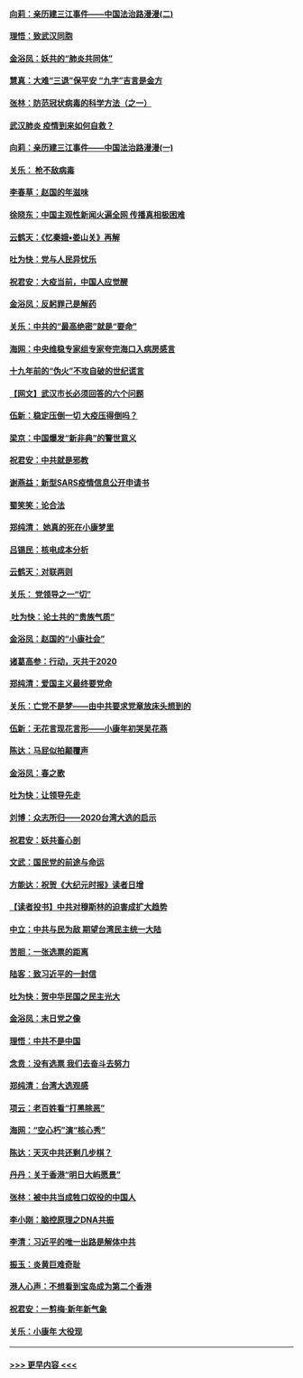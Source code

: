 #### [向莉：亲历建三江事件——中国法治路漫漫(二)](../pages/nsc993/n11829102.md?t=01302044) 
#### [理悟：致武汉同胞](../pages/nsc993/n11831522.md?t=01302044) 
#### [金浴凤：妖共的“肺炎共同体”](../pages/nsc993/n11829448.md?t=01302044) 
#### [慧真：大难“三退”保平安 “九字”吉言是金方](../pages/nsc993/n11829501.md?t=01302044) 
#### [张林：防范冠状病毒的科学方法（之一）](../pages/nsc993/n11828618.md?t=01302044) 
#### [武汉肺炎 疫情到来如何自救？](../pages/nsc993/n11827632.md?t=01302044) 
#### [向莉：亲历建三江事件——中国法治路漫漫(一)](../pages/nsc993/n11827190.md?t=01302044) 
#### [关乐： 枪不敌病毒](../pages/nsc993/n11826746.md?t=01302044) 
#### [李春草：赵国的年滋味](../pages/nsc993/n11826321.md?t=01302044) 
#### [徐晓东：中国主观性新闻火遍全网 传播真相极困难](../pages/nsc993/n11826508.md?t=01302044) 
#### [云鹤天：《忆秦娥▪娄山关》再解](../pages/nsc993/n11824682.md?t=01302044) 
#### [吐为快：党与人民异忧乐](../pages/nsc993/n11824660.md?t=01302044) 
#### [祝君安：大疫当前，中国人应觉醒](../pages/nsc993/n11821946.md?t=01302044) 
#### [金浴凤：反躬罪己是解药](../pages/nsc993/n11820280.md?t=01302044) 
#### [关乐：中共的“最高绝密”就是“要命”](../pages/nsc993/n11816946.md?t=01302044) 
#### [海网：中央维稳专家组专家夸完海口入病房感言](../pages/nsc993/n11815138.md?t=01302044) 
#### [十九年前的“伪火”不攻自破的世纪谎言](../pages/nsc993/n11813238.md?t=01302044) 
#### [【网文】武汉市长必须回答的六个问题](../pages/nsc993/n11813848.md?t=01302044) 
#### [伍新：稳定压倒一切 大疫压得倒吗？](../pages/nsc993/n11812634.md?t=01302044) 
#### [梁京：中国爆发“新非典”的警世意义](../pages/nsc993/n11812554.md?t=01302044) 
#### [祝君安：中共就是邪教](../pages/nsc993/n11812431.md?t=01302044) 
#### [谢燕益：新型SARS疫情信息公开申请书](../pages/nsc993/n11808840.md?t=01302044) 
#### [蜀笑笑：论合法](../pages/nsc993/n11808064.md?t=01302044) 
#### [郑纯清： 她真的死在小康梦里](../pages/nsc993/n11806623.md?t=01302044) 
#### [吕锡民：核电成本分析](../pages/nsc993/n11806284.md?t=01302044) 
#### [云鹤天：对联两则](../pages/nsc993/n11805957.md?t=01302044) 
#### [关乐： 党领导之一“切”](../pages/nsc993/n11804505.md?t=01302044) 
#### [ 吐为快：论土共的“贵族气质”](../pages/nsc993/n11804490.md?t=01302044) 
#### [金浴凤：赵国的“小康社会”](../pages/nsc993/n11804452.md?t=01302044) 
#### [诸葛高参：行动，灭共于2020](../pages/nsc993/n11804120.md?t=01302044) 
#### [郑纯清：爱国主义最终要党命](../pages/nsc993/n11802197.md?t=01302044) 
#### [关乐：亡党不是梦——由中共要求党章放床头想到的](../pages/nsc993/n11802156.md?t=01302044) 
#### [伍新：无花言现花言形——小康年初哭吴花燕](../pages/nsc993/n11800044.md?t=01302044) 
#### [陈达：马屁似拍颠覆声](../pages/nsc993/n11800010.md?t=01302044) 
#### [金浴凤：春之歌](../pages/nsc993/n11797687.md?t=01302044) 
#### [吐为快：让领导先走](../pages/nsc993/n11797512.md?t=01302044) 
#### [刘博：众志所归——2020台湾大选的启示](../pages/nsc993/n11796878.md?t=01302044) 
#### [祝君安：妖共畜心剖](../pages/nsc993/n11794273.md?t=01302044) 
#### [文武：国民党的前途与命运](../pages/nsc993/n11794198.md?t=01302044) 
#### [方能达：祝贺《大纪元时报》读者日增](../pages/nsc993/n11793807.md?t=01302044) 
#### [【读者投书】中共对穆斯林的迫害成扩大趋势](../pages/nsc993/n11791371.md?t=01302044) 
#### [中立：中共与民为敌 期望台湾民主统一大陆](../pages/nsc993/n11790392.md?t=01302044) 
#### [苦胆：一张选票的距离](../pages/nsc993/n11788914.md?t=01302044) 
#### [陆客：致习近平的一封信](../pages/nsc993/n11788867.md?t=01302044) 
#### [吐为快：贺中华民国之民主光大](../pages/nsc993/n11788618.md?t=01302044) 
#### [金浴凤：末日党之像](../pages/nsc993/n11787475.md?t=01302044) 
#### [理悟：中共不是中国](../pages/nsc993/n11787463.md?t=01302044) 
#### [念贲：没有选票  我们去奋斗去努力](../pages/nsc993/n11787398.md?t=01302044) 
#### [郑纯清：台湾大选观感](../pages/nsc993/n11786210.md?t=01302044) 
#### [项云：老百姓看“打黑除恶”](../pages/nsc993/n11785398.md?t=01302044) 
#### [海网：“空心朽”演“核心秀”](../pages/nsc993/n11783874.md?t=01302044) 
#### [陈达：天灭中共还剩几步棋？](../pages/nsc993/n11783719.md?t=01302044) 
#### [丹丹：关于香港“明日大屿愿景”](../pages/nsc993/n11783273.md?t=01302044) 
#### [张林：被中共当成牲口奴役的中国人](../pages/nsc993/n11782397.md?t=01302044) 
#### [李小刚：脑控原理之DNA共振](../pages/nsc993/n11780962.md?t=01302044) 
#### [李清：习近平的唯一出路是解体中共](../pages/nsc993/n11780866.md?t=01302044) 
#### [振玉：炎黄巨难奇耻](../pages/nsc993/n11779632.md?t=01302044) 
#### [港人心声：不想看到宝岛成为第二个香港](../pages/nsc993/n11778817.md?t=01302044) 
#### [祝君安：一剪梅‧新年新气象](../pages/nsc993/n11776340.md?t=01302044) 
#### [关乐：小康年 大役现](../pages/nsc993/n11774213.md?t=01302044) 

----
#### [ >>> 更早内容 <<< ](../indexes/nsc993-earlier.md)
